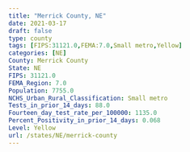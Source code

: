 ```yaml
---
title: "Merrick County, NE"
date: 2021-03-17
draft: false
type: county
tags: [FIPS:31121.0,FEMA:7.0,Small metro,Yellow]
categories: [NE]
County: Merrick County
State: NE
FIPS: 31121.0
FEMA_Region: 7.0
Population: 7755.0
NCHS_Urban_Rural_Classification: Small metro
Tests_in_prior_14_days: 88.0
Fourteen_day_test_rate_per_100000: 1135.0
Percent_Positivity_in_prior_14_days: 0.068
Level: Yellow
url: /states/NE/merrick-county
---
```



